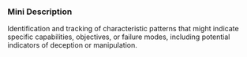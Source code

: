 ### Mini Description

Identification and tracking of characteristic patterns that might indicate specific capabilities, objectives, or failure modes, including potential indicators of deception or manipulation.
